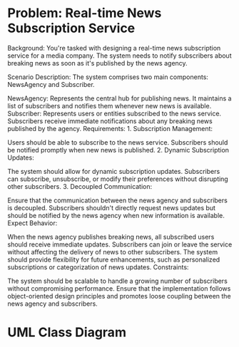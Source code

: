 # Problem: Real-time News Subscription Service
Background: You're tasked with designing a real-time news subscription service for a media company. The system needs to notify subscribers about breaking news as soon as it's published by the news agency.

Scenario Description: The system comprises two main components: NewsAgency and Subscriber.

NewsAgency: Represents the central hub for publishing news. It maintains a list of subscribers and notifies them whenever new news is available.
Subscriber: Represents users or entities subscribed to the news service. Subscribers receive immediate notifications about any breaking news published by the agency.
Requirements: 1. Subscription Management:

Users should be able to subscribe to the news service.
Subscribers should be notified promptly when new news is published.
2. Dynamic Subscription Updates:

The system should allow for dynamic subscription updates. Subscribers can subscribe, unsubscribe, or modify their preferences without disrupting other subscribers.
3. Decoupled Communication:

Ensure that the communication between the news agency and subscribers is decoupled. Subscribers shouldn't directly request news updates but should be notified by the news agency when new information is available.
Expect Behavior:

When the news agency publishes breaking news, all subscribed users should receive immediate updates.
Subscribers can join or leave the service without affecting the delivery of news to other subscribers.
The system should provide flexibility for future enhancements, such as personalized subscriptions or categorization of news updates.
Constraints:

The system should be scalable to handle a growing number of subscribers without compromising performance.
Ensure that the implementation follows object-oriented design principles and promotes loose coupling between the news agency and subscribers.

# UML Class Diagram
